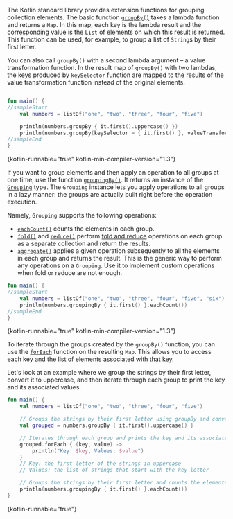 [//]: # (title: Grouping)

The Kotlin standard library provides extension functions for grouping collection elements.
The basic function [`groupBy()`](https://kotlinlang.org/api/latest/jvm/stdlib/kotlin.collections/group-by.html) takes a
lambda function and returns a `Map`. In this map, each key is the lambda result and the corresponding value is the `List`
of elements on which this result is returned. This function can be used, for example, to group a list of `String`s by
their first letter. 

You can also call `groupBy()` with a second lambda argument – a value transformation function.
In the result map of `groupBy()` with two lambdas, the keys produced by `keySelector` function are mapped to the results
of the value transformation function instead of the original elements.

```kotlin

fun main() {
//sampleStart
    val numbers = listOf("one", "two", "three", "four", "five")

    println(numbers.groupBy { it.first().uppercase() })
    println(numbers.groupBy(keySelector = { it.first() }, valueTransform = { it.uppercase() }))
//sampleEnd
}
```
{kotlin-runnable="true" kotlin-min-compiler-version="1.3"}

If you want to group elements and then apply an operation to all groups at one time, use the function [`groupingBy()`](https://kotlinlang.org/api/latest/jvm/stdlib/kotlin.collections/grouping-by.html).
It returns an instance of the [`Grouping`](https://kotlinlang.org/api/latest/jvm/stdlib/kotlin.collections/-grouping/index.html)
type. The `Grouping` instance lets you apply operations to all groups in a lazy manner: the groups are actually built
right before the operation execution.

Namely, `Grouping` supports the following operations:

* [`eachCount()`](https://kotlinlang.org/api/latest/jvm/stdlib/kotlin.collections/each-count.html) counts the elements in each group. 
* [`fold()`](https://kotlinlang.org/api/latest/jvm/stdlib/kotlin.collections/fold.html) and [`reduce()`](https://kotlinlang.org/api/latest/jvm/stdlib/kotlin.collections/reduce.html)
   perform [fold and reduce](collection-aggregate.md#fold-and-reduce) operations on each group as a separate collection
   and return the results.
* [`aggregate()`](https://kotlinlang.org/api/latest/jvm/stdlib/kotlin.collections/aggregate.html) applies a given operation
   subsequently to all the elements in each group and returns the result.
   This is the generic way to perform any operations on a `Grouping`. Use it to implement custom operations when fold or reduce are not enough.

```kotlin
fun main() {
//sampleStart
    val numbers = listOf("one", "two", "three", "four", "five", "six")
    println(numbers.groupingBy { it.first() }.eachCount())
//sampleEnd
}
```
{kotlin-runnable="true" kotlin-min-compiler-version="1.3"}

To iterate through the groups created by the `groupBy()` function, you can use the [`forEach`](https://kotlinlang.org/api/latest/jvm/stdlib/kotlin.collections/for-each.html) function on the resulting `Map`.
This allows you to access each key and the list of elements associated with that key.

Let's look at an example where we group the strings by their first letter, convert it to uppercase,
and then iterate through each group to print the key and its associated values:

```kotlin
fun main() {
    val numbers = listOf("one", "two", "three", "four", "five")

    // Groups the strings by their first letter using groupBy and converts it to uppercase
    val grouped = numbers.groupBy { it.first().uppercase() }

    // Iterates through each group and prints the key and its associated values
    grouped.forEach { (key, value) ->
        println("Key: $key, Values: $value")
    }
    // Key: the first letter of the strings in uppercase
    // Values: the list of strings that start with the key letter

    // Groups the strings by their first letter and counts the elements in each group
    println(numbers.groupingBy { it.first() }.eachCount())
}
```
{kotlin-runnable="true"}
